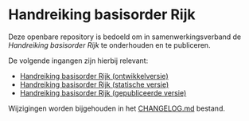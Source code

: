 # Handreiking basisorder Rijk

Deze openbare repository is bedoeld om in samenwerkingsverband de _Handreiking basisorder Rijk_ te onderhouden en te publiceren.

De volgende ingangen zijn hierbij relevant:

- [Handreiking basisorder Rijk (ontwikkelversie)](https://logius-standaarden.github.io/basisorder-rijk/)
- [Handreiking basisorder Rijk (statische versie)](https://logius-standaarden.github.io/basisorder-rijk/snapshot.html)
- [Handreiking basisorder Rijk (gepubliceerde versie)](https://gitdocumentatie.logius.nl/publicatie/ep/basisorder-rijk/)

Wijzigingen worden bijgehouden in het [CHANGELOG.md](./CHANGELOG.md) bestand.
